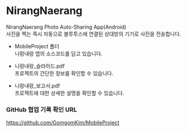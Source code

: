 # NirangNaerang
NirangNaerang Photo Auto-Sharing App(Android)  
사진을 찍는 즉시 자동으로 블루투스에 연결된 상대방의 기기로 사진을 전송합니다.
  
  
- MobileProject 폴더  
니랑내랑 앱의 소스코드를 담고 있습니다.

- 니랑내랑_슬라이드.pdf  
프로젝트의 간단한 정보를 확인할 수 있습니다.

- 니랑내랑_보고서.pdf  
프로젝트에 대한 상세한 설명을 확인할 수 있습니다.

### GitHub 협업 기록 확인 URL
https://github.com/GomgomKim/MobileProject
